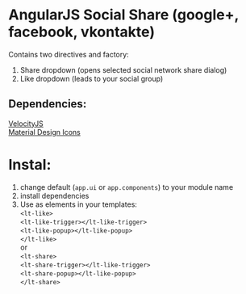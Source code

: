 # AngularJS Social Share (google+, facebook, vkontakte)


Contains two directives and factory:

1. Share dropdown (opens selected social network share dialog)
2. Like dropdown (leads to your social group) 

Dependencies:
-------------
[VelocityJS](http://julian.com/research/velocity/)  
[Material Design Icons](http://mterialdesignicons.com)

Instal:
=======
1. change default (`app.ui` or `app.components`) to your module name
2. install dependencies
3. Use as elements in your templates:  
`<lt-like>`  
    `<lt-like-trigger></lt-like-trigger>`  
    `<lt-like-popup></lt-like-popup>`  
`</lt-like>`  
or   
`<lt-share>`  
`<lt-share-trigger></lt-like-trigger>`  
`<lt-share-popup></lt-like-popup>`  
`</lt-share>`  
